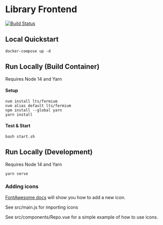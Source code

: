 # Library Frontend

[![Build Status](https://travis-ci.com/CS4347-Team-Orange/library-frontend.svg?token=MyN3vGLjp8SzdckebFqZ&branch=master)](https://travis-ci.com/CS4347-Team-Orange/library-frontend)

## Local Quickstart

```
docker-compose up -d
```

## Run Locally (Build Container)

Requires Node 14 and Yarn

#### Setup 

```
nvm install lts/fermium
nvm alias default lts/fermium
npm install --global yarn
yarn install
```

#### Test & Start

```
bash start.sh
```

## Run Locally (Development)

Requires Node 14 and Yarn

```
yarn serve
```

### Adding icons

[FontAwesome docs](https://www.npmjs.com/package/@fortawesome/vue-fontawesome#codesandbox-starter-sample-%F0%9F%9A%80) will show you how to add a new icon.  

See src/main.js for importing icons

See src/components/Repo.vue for a simple example of how to use icons.
